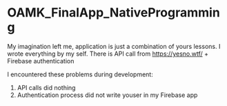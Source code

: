 # OAMK_FinalApp_NativeProgramming

My imagination left me, application is just a combination of yours lessons.
I wrote everything by my self. There is API call from https://yesno.wtf/ + Firebase authentication


I encountered these problems during development:
  1. API calls did nothing
  2. Authentication process did not write youser in my Firebase app
